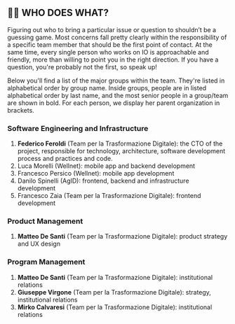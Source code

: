 ## 👨‍💻 WHO DOES WHAT?

Figuring out who to bring a particular issue or question to shouldn’t be a guessing game. Most concerns fall pretty clearly within the responsibility of a specific team member that should be the first point of contact. At the same time, every single person who works on IO is approachable and friendly, more than willing to point you in the right direction. If you have a question, you're probably not the first, so speak up!

Below you'll find a list of the major groups within the team. They're listed in alphabetical order by group name. Inside groups, people are in listed alphabetical order by last name, and the most senior people in a group/team are shown in bold. For each person, we display her parent organization in brackets.

### Software Engineering and Infrastructure

1. **Federico Feroldi** (Team per la Trasformazione Digitale): the CTO of the project, responsible for technology, architecture, software development process and practices and code.
1. Luca Morelli (Wellnet): mobile app and backend development
1. Francesco Persico (Wellnet): mobile app development
1. Danilo Spinelli (AgID): frontend, backend and infrastructure development
1. Francesco Zaia (Team per la Trasformazione Digitale): frontend development

### Product Management

1. **Matteo De Santi** (Team per la Trasformazione Digitale): product strategy and UX design

### Program Management

1. **Matteo De Santi** (Team per la Trasformazione Digitale): institutional relations
1. **Giuseppe Virgone** (Team per la Trasformazione Digitale): strategy, institutional relations
1. **Mirko Calvaresi** (Team per la Trasformazione Digitale): institutional relations
